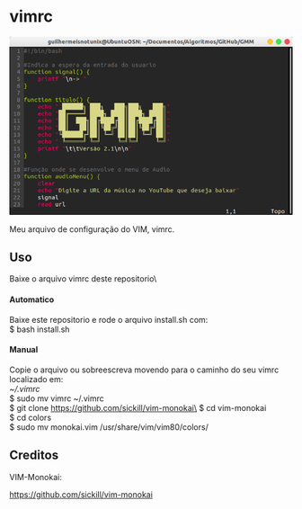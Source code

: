 # vimrc

![Screenshot](myVIM.png)

Meu arquivo de configuração do VIM, vimrc.

## Uso

Baixe o arquivo vimrc deste repositorio\


#### Automatico

Baixe este repositorio e rode o arquivo install.sh com:\
$ bash install.sh

#### Manual

Copie o arquivo ou sobreescreva movendo para o caminho do seu vimrc localizado em:\
*~/.vimrc*\
$ sudo mv vimrc ~/.vimrc\
$ git clone https://github.com/sickill/vim-monokai\
$ cd vim-monokai\
$ cd colors\
$ sudo mv monokai.vim /usr/share/vim/vim80/colors/

## Creditos

VIM-Monokai:

https://github.com/sickill/vim-monokai

